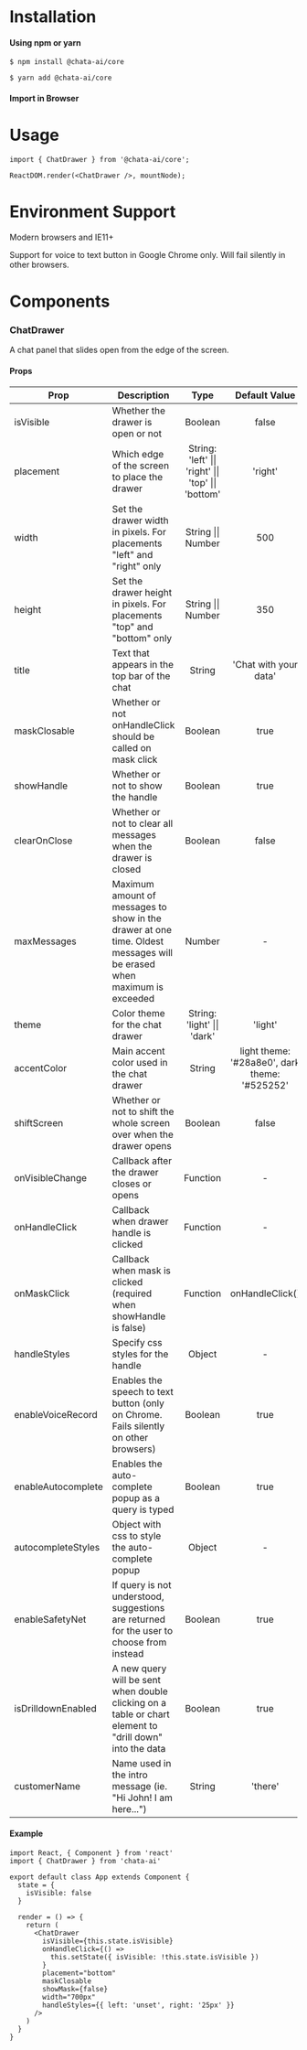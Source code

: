 # Installation

#### Using npm or yarn

```
$ npm install @chata-ai/core
```

```
$ yarn add @chata-ai/core
```

#### Import in Browser

# Usage

```
import { ChatDrawer } from '@chata-ai/core';

ReactDOM.render(<ChatDrawer />, mountNode);
```

# Environment Support

Modern browsers and IE11+

Support for voice to text button in Google Chrome only. Will fail silently in other browsers.

# Components

### ChatDrawer

A chat panel that slides open from the edge of the screen.

#### Props

| Prop               | Description                                                                                                           |                                     Type                                     |                 Default Value                 |
| ------------------ | --------------------------------------------------------------------------------------------------------------------- | :--------------------------------------------------------------------------: | :-------------------------------------------: |
| isVisible          | Whether the drawer is open or not                                                                                     |                                   Boolean                                    |                     false                     |
| placement          | Which edge of the screen to place the drawer                                                                          | String: 'left' &#124;&#124; 'right' &#124;&#124; 'top' &#124;&#124; 'bottom' |                    'right'                    |
| width              | Set the drawer width in pixels. For placements "left" and "right" only                                                |                          String &#124;&#124; Number                          |                      500                      |
| height             | Set the drawer height in pixels. For placements "top" and "bottom" only                                               |                          String &#124;&#124; Number                          |                      350                      |
| title              | Text that appears in the top bar of the chat                                                                          |                                    String                                    |             'Chat with your data'             |
| maskClosable       | Whether or not onHandleClick should be called on mask click                                                           |                                   Boolean                                    |                     true                      |
| showHandle         | Whether or not to show the handle                                                                                     |                                   Boolean                                    |                     true                      |
| clearOnClose       | Whether or not to clear all messages when the drawer is closed                                                        |                                   Boolean                                    |                     false                     |
| maxMessages        | Maximum amount of messages to show in the drawer at one time. Oldest messages will be erased when maximum is exceeded |                                    Number                                    |                       -                       |
| theme              | Color theme for the chat drawer                                                                                       |                     String: 'light' &#124;&#124; 'dark'                      |                    'light'                    |
| accentColor        | Main accent color used in the chat drawer                                                                             |                                    String                                    | light theme: '#28a8e0', dark theme: '#525252' |
| shiftScreen        | Whether or not to shift the whole screen over when the drawer opens                                                   |                                   Boolean                                    |                     false                     |
| onVisibleChange    | Callback after the drawer closes or opens                                                                             |                                   Function                                   |                       -                       |
| onHandleClick      | Callback when drawer handle is clicked                                                                                |                                   Function                                   |                       -                       |
| onMaskClick        | Callback when mask is clicked (required when showHandle is false)                                                     |                                   Function                                   |                onHandleClick()                |
| handleStyles       | Specify css styles for the handle                                                                                     |                                    Object                                    |                       -                       |
| enableVoiceRecord  | Enables the speech to text button (only on Chrome. Fails silently on other browsers)                                  |                                   Boolean                                    |                     true                      |
| enableAutocomplete | Enables the auto-complete popup as a query is typed                                                                   |                                   Boolean                                    |                     true                      |
| autocompleteStyles | Object with css to style the auto-complete popup                                                                      |                                    Object                                    |                       -                       |
| enableSafetyNet    | If query is not understood, suggestions are returned for the user to choose from instead                              |                                   Boolean                                    |                     true                      |
| isDrilldownEnabled | A new query will be sent when double clicking on a table or chart element to "drill down" into the data               |                                   Boolean                                    |                     true                      |
| customerName       | Name used in the intro message (ie. "Hi John! I am here...")                                                          |                                    String                                    |                    'there'                    |

#### Example

```
import React, { Component } from 'react'
import { ChatDrawer } from 'chata-ai'

export default class App extends Component {
  state = {
    isVisible: false
  }

  render = () => {
    return (
      <ChatDrawer
        isVisible={this.state.isVisible}
        onHandleClick={() =>
          this.setState({ isVisible: !this.state.isVisible })
        }
        placement="bottom"
        maskClosable
        showMask={false}
        width="700px"
        handleStyles={{ left: 'unset', right: '25px' }}
      />
    )
  }
}
```
